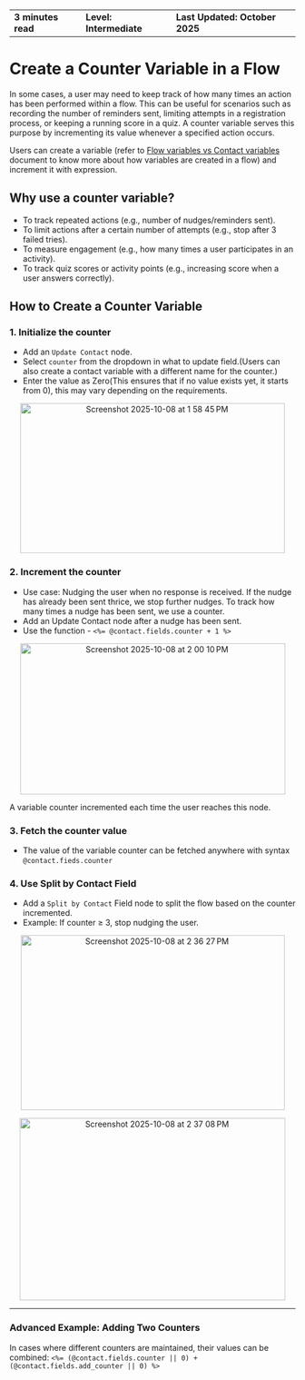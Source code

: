 
<h3>
  <table>
    <tr>
      <td><b>3 minutes read</b></td>
      <td style={{ paddingLeft: 40 }}><b> Level: Intermediate</b></td>
      <td style={{ paddingLeft: 40 }}><b>Last Updated: October 2025</b></td>
    </tr>
  </table>
</h3>


# Create a Counter Variable in a Flow

In some cases, a user may need to keep track of how many times an action has been performed within a flow. This can be useful for scenarios such as recording the number of reminders sent, limiting attempts in a registration process, or keeping a running score in a quiz. A counter variable serves this purpose by incrementing its value whenever a specified action occurs.

Users can create a variable (refer to [Flow variables vs Contact variables](https://glific.github.io/docs/docs/Product%20Features/Flows/Flow%20Variables/Flow%20variables%20vs%20Contact%20variables/) document to know more about how variables are created in a flow) and increment it with expression.

## Why use a counter variable?
- To track repeated actions (e.g., number of nudges/reminders sent).
- To limit actions after a certain number of attempts (e.g., stop after 3 failed tries).
- To measure engagement (e.g., how many times a user participates in an activity).
- To track quiz scores or activity points (e.g., increasing score when a user answers correctly).


## How to Create a Counter Variable

### 1. Initialize the counter
- Add an `Update Contact` node.
- Select `counter` from the dropdown in what to update field.(Users can also create a contact variable with a different name for the counter.)
- Enter the value as Zero(This ensures that if no value exists yet, it starts from 0),  this may vary depending on the requirements.

<p align="center">
<img width="466" height="264" alt="Screenshot 2025-10-08 at 1 58 45 PM" src="https://github.com/user-attachments/assets/f75e8cc4-2aa0-4dfb-b398-6f6305ca168b" />


### 2. Increment the counter
- Use case: Nudging the user when no response is received. If the nudge has already been sent thrice, we stop further nudges. To track how many times a nudge has been sent, we use a counter.
- Add an Update Contact node after a nudge has been sent.
- Use the function -  `<%= @contact.fields.counter + 1 %>`

<p align="center">
<img width="467" height="266" alt="Screenshot 2025-10-08 at 2 00 10 PM" src="https://github.com/user-attachments/assets/48de322f-b214-476e-ad1b-6f18440a0ada" />



A variable counter incremented each time the user reaches this node.


### 3. Fetch the counter value
- The value of the variable counter can be fetched anywhere with syntax `@contact.fieds.counter`

### 4. Use Split by Contact Field
- Add a `Split by Contact` Field node to split the flow based on the counter incremented.
- Example: If counter ≥ 3, stop nudging the user.


<p align="center">
<img width="465" height="308" alt="Screenshot 2025-10-08 at 2 36 27 PM" src="https://github.com/user-attachments/assets/3305e4bb-5558-4f99-b5b1-916d74f6b4d6" />

<br />

<p align="center">
<img width="468" height="321" alt="Screenshot 2025-10-08 at 2 37 08 PM" src="https://github.com/user-attachments/assets/0d6f55c1-d212-40c6-b431-e59e1fdf9f80" />


----

### Advanced Example: Adding Two Counters
In cases where different counters are maintained, their values can be combined:
`<%= (@contact.fields.counter || 0) + (@contact.fields.add_counter || 0) %>`













